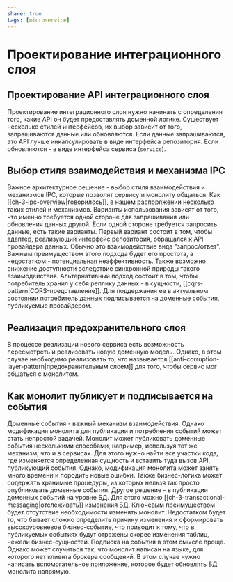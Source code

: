 ```yaml
---
share: true
tags: [microservice]
---
```

# Проектирование интеграционного слоя
## Проектирование API интеграционного слоя
Проектирование интеграционного слоя нужно начинать с определения того, какие API он будет предоставлять доменной логике. Существует несколько стилей интерфейсов, их выбор зависит от того, запрашиваются данные или обновляются. Если данные запрашиваются, это API лучше инкапсулировать в виде интерфейса репозитория. Если обновляются - в виде интерфейса сервиса (`service`).
## Выбор стиля взаимодействия и механизма IPC
Важное архитектурное решение - выбор стиля взаимодействия и механизмов IPC, которые позволят сервису и монолиту общаться. Как [[ch-3-ipc-overview|говорилось]], в нашем распоряжении несколько таких стилей и механизмов. Варианты использования зависят от того, что именно требуется одной стороне для запрашивания или обновления данных другой.
Если одной стороне требуется запросить данные, есть такие варианты. Первый вариант состоит в том, чтобы адаптер, реализующий интерфейс репозитория, обращался к API провайдера данных. Обычно это взаимодействие вида "запрос/ответ".
Важным преимуществом этого подхода будет его простота, а недостатком - потенциальная неэффективность. Также возможно снижение доступности вследствие синхронной природы такого взаимодействия.
Альтернативный подход состоит в том, чтобы потребитель хранил у себя реплику данных - в сущности, [[cqrs-pattern|CQRS-представление]]. Для поддержания ее в актуальном состоянии потребитель данных подписывается на доменные события, публикуемые провайдером.
## Реализация предохранительного слоя
В процессе реализации нового сервиса есть возможность пересмотреть и реализовать новую доменную модель. Однако, в этом случае необходимо реализовать то, что назвывается [[anti-corruption-layer-pattern|предохранительным слоем]] для того, чтобы сервис мог общаться с монолитом.
## Как монолит публикует и подписывается на события
Доменные события - важный механизм взаимодействия. Однако модификация монолита для публикации и потребления событий может стать непростой задачей.
Монолит может публиковать доменные события несколькими способами, например, используя тот же механизм, что и в сервисах. Для этого нужно найти все участки кода, где изменяется определенная сущность и вставить туда вызов API, публикующий события. Однако, модификация монолита может занять много времени и породить новые ошибки. Также бизнес-логика может содержать хранимые процедуры, из которых нельзя так просто опубликовать доменные события.
Другое решение - в публикации доменных событий на уровне БД. Для этого можно [[ch-3-transactional-messaging|отслеживать]] изменения БД. Ключевым преимуществом будет отсутствие необходимости изменять монолит. Недостатком будет то, что бывает сложно определить причину изменения и сформировать высокоуровневое бизнес-событие, что приводит к тому, что в публикуемых событиях будут отражены скорее изменения таблиц, нежели бизнес-сущностей.
Подписка на события в этом смысле проще. Однако может случиться так, что монолит написан на языке, для которого нет клиента брокера сообщений. В этом случае нужно написать вспомогательное приложение, которое будет обновлять БД монолита напрямую.
